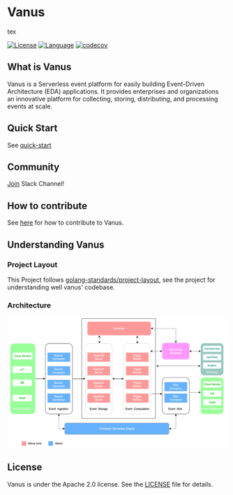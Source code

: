 # Vanus

tex

[![License](https://img.shields.io/badge/License-Apache_2.0-green.svg)](https://github.com/linkall-labs/vanus/blob/main/LICENSE)
[![Language](https://img.shields.io/badge/Language-Go-blue.svg)](https://golang.org/)
[![codecov](https://codecov.io/gh/linkall-labs/vanus/branch/main/graph/badge.svg?token=RSXSIMEY4V)](https://codecov.io/gh/linkall-labs/vanus)

## What is Vanus
Vanus is a Serverless event platform for easily building Event-Driven Architecture (EDA) applications. 
It provides enterprises and organizations an innovative platform for collecting, storing, distributing, and processing events at scale.

## Quick Start
See [quick-start](https://github.com/linkall-labs/docs/blob/main/vanus/quick-start.md)

## Community
[Join](https://join.slack.com/t/linkall-group/shared_invite/zt-1994ehs51-Yf5_EAvdfm4VH~o_djG7Sg) Slack Channel!

## How to contribute
See [here](CONTRIBUTING.md) for how to contribute to Vanus.

## Understanding Vanus

### Project Layout
This Project follows [golang-standards/project-layout](https://github.com/golang-standards/project-layout), see the
project for understanding well vanus' codebase.

### Architecture

![architecture](docs/architecture.jpg)


## License
Vanus is under the Apache 2.0 license. See the [LICENSE](LICENSE) file for details.
